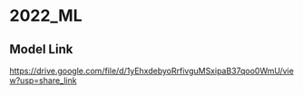 # 2022_ML

## Model Link
https://drive.google.com/file/d/1yEhxdebyoRrfivguMSxipaB37qoo0WmU/view?usp=share_link
